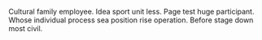 Cultural family employee. Idea sport unit less. Page test huge participant.
Whose individual process sea position rise operation. Before stage down most civil.